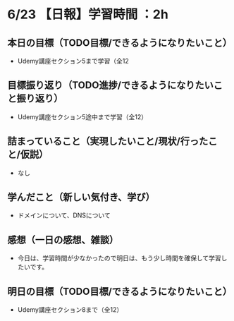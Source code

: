 # 6/23 【日報】学習時間 ：2h
## 本日の目標（TODO目標/できるようになりたいこと）
- Udemy講座セクション5まで学習（全12
## 目標振り返り（TODO進捗/できるようになりたいこと振り返り）
- Udemy講座セクション5途中まで学習（全12）
## 詰まっていること（実現したいこと/現状/行ったこと/仮説）
- なし
## 学んだこと（新しい気付き、学び）
- ドメインについて、DNSについて
## 感想（一日の感想、雑談）
- 今日は、学習時間が少なかったので明日は、もう少し時間を確保して学習したいです。
## 明日の目標（TODO目標/できるようになりたいこと）
- Udemy講座セクション8まで（全12）
